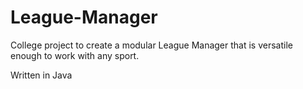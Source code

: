 # League-Manager
College project to create a modular League Manager that is versatile enough to work with any sport.

Written in Java



